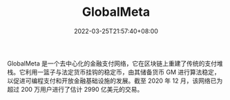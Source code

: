 ﻿---
weight: 
title: "GlobalMeta"
description: "GlobalMeta 是一个去中心化的金融支付网络，它在区块链上重建了传统的支付堆栈。它利用一篮子与法定货币挂钩的稳定币，由其储备货币 GM 进行算法稳定，以促进可编程支付和开放金融基础设施的发展。截至 2020 年 12 月，该网络已为超过 200 万用户进行了估计 2990 亿美元的交易。"
date: 2022-03-25T21:57:40+08:00
lastmod: 2022-03-25T16:45:40+08:00
draft: false
authors: ["Metabd"]
featuredImage: "7.jpg"
link: "https://globalmetaversenews.com/"
tags: ["GlobalMeta","数据收集"]
categories: ["navigation"]
navigation: ["数据收集"]
lightgallery: true
toc: true
pinned: false
recommend: false
recommend1: false
---
GlobalMeta 是一个去中心化的金融支付网络，它在区块链上重建了传统的支付堆栈。它利用一篮子与法定货币挂钩的稳定币，由其储备货币 GM 进行算法稳定，以促进可编程支付和开放金融基础设施的发展。截至 2020 年 12 月，该网络已为超过 200 万用户进行了估计 2990 亿美元的交易。
